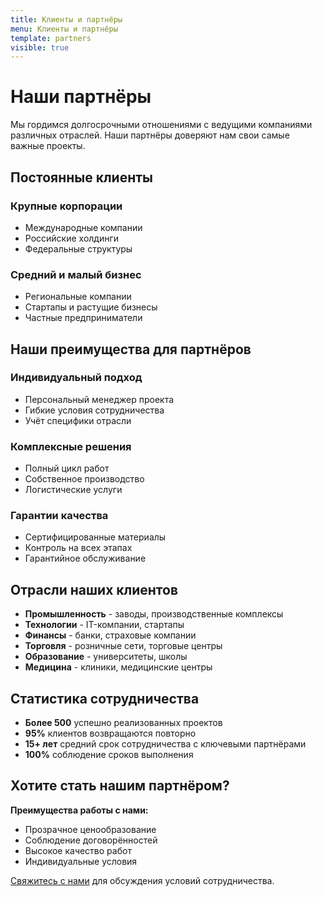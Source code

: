 ```yaml
---
title: Клиенты и партнёры
menu: Клиенты и партнёры
template: partners
visible: true
---
```


# Наши партнёры

Мы гордимся долгосрочными отношениями с ведущими компаниями различных отраслей. Наши партнёры доверяют нам свои самые важные проекты.

## Постоянные клиенты

### Крупные корпорации
- Международные компании
- Российские холдинги
- Федеральные структуры

### Средний и малый бизнес
- Региональные компании
- Стартапы и растущие бизнесы
- Частные предприниматели

## Наши преимущества для партнёров

### Индивидуальный подход
- Персональный менеджер проекта
- Гибкие условия сотрудничества
- Учёт специфики отрасли

### Комплексные решения
- Полный цикл работ
- Собственное производство
- Логистические услуги

### Гарантии качества
- Сертифицированные материалы
- Контроль на всех этапах
- Гарантийное обслуживание

## Отрасли наших клиентов

- **Промышленность** - заводы, производственные комплексы
- **Технологии** - IT-компании, стартапы
- **Финансы** - банки, страховые компании
- **Торговля** - розничные сети, торговые центры
- **Образование** - университеты, школы
- **Медицина** - клиники, медицинские центры

## Статистика сотрудничества

- **Более 500** успешно реализованных проектов
- **95%** клиентов возвращаются повторно
- **15+ лет** средний срок сотрудничества с ключевыми партнёрами
- **100%** соблюдение сроков выполнения

## Хотите стать нашим партнёром?

**Преимущества работы с нами:**
- Прозрачное ценообразование
- Соблюдение договорённостей
- Высокое качество работ
- Индивидуальные условия

[Свяжитесь с нами](/kontakty) для обсуждения условий сотрудничества. 